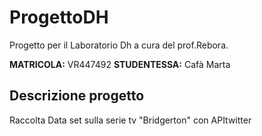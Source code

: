 # ProgettoDH
Progetto per il Laboratorio Dh a cura del prof.Rebora.

**MATRICOLA:** VR447492
**STUDENTESSA:** Cafà Marta
## Descrizione progetto
Raccolta Data set sulla serie tv "Bridgerton" con APItwitter 
